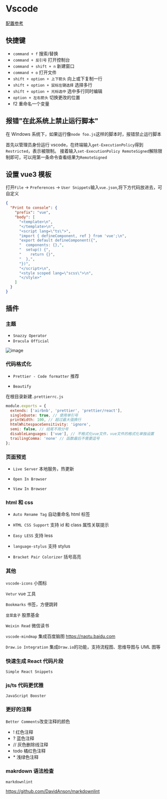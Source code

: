 # Vscode

[配置参考](https://juejin.cn/post/6844903826063884296)


## 快捷键

- `command + f` 搜索/替换
- `command + 反引号` 打开控制台
- `command + shift + n` 新建窗口
- `command + o` 打开文件
- `shift + option + 上下箭头` 向上或下复制一行
- `shift + option + 鼠标左键选择` 选择多行
- `shift + option + 光标选中` 选中多行同时编辑
- `option + 左右箭头` 切换更改的位置
- f2 重命名一个变量

## 报错"在此系统上禁止运行脚本"

在 Windows 系统下，如果运行像`node foo.js`这样的脚本时，报错禁止运行脚本

首先以管理员身份运行 vscode，在终端输入`get-ExecutionPolicy`得到`Restricted`，表示被限制。
接着输入`set-ExecutionPolicy RemoteSigned`解除限制即可，可以用第一条命令查看结果为`RemoteSigned`

## 设置 vue3 模板

打开`File` -> `Preferences` -> `User Snippets`输入`vue.json`,将下方代码放进去，可自定义

```json
{
  "Print to console": {
    "prefix": "vue",
    "body": [
      "<template>\n",
      "</template>\n",
      "<script lang=\"ts\">",
      "import { defineComponent, ref } from 'vue';\n",
      "export default defineComponent({",
      "  components: {},",
      "  setup() {",
      "    return {}",
      "  },",
      "})",
      "</script>\n",
      "<style scoped lang=\"scss\">\n",
      "</style>"
    ]
  }
}
```

## 插件

### 主题

- `Snazzy Operator`
- `Dracula Official`

![image](https://zghimg.oss-cn-beijing.aliyuncs.com/blog/1666418526.png)

### 代码格式化

- `Prettier - Code formatter` 推荐

- `Beautify`

在根目录新建`.prettierrc.js`

```js
module.exports = {
  extends: ['airbnb', 'prettier', 'prettier/react'],
  singleQuote: true, // 使用单引号
  printWidth: 100, // 超过最大值换行
  htmlWhitespaceSensitivity: 'ignore',
  semi: false, // 结尾不用分号
  disableLanguages: ['vue'], // 不格式化vue文件，vue文件的格式化单独设置
  trailingComma: 'none' // 函数最后不需要逗号
};
```

### 页面预览

- `Live Server` 本地服务，热更新

- `Open In Browser`

- `View In Browser`

### html 和 css

- `Auto Rename Tag` 自动重命名 html 标签

- `HTML CSS Support` 支持 id 和 class 属性关联提示

- `Easy LESS` 支持 less

- `language-stylus` 支持 stylus

- `Bracket Pair Colorizer` 括号高亮

### 其他

`vscode-icons` 小图标

`Vetur` vue 工具

`Bookmarks` 书签，方便跳转

`韭菜盒子` 股票基金

`Weixin Read` 微信读书

`vscode-mindmap` 集成百度脑图 <https://naotu.baidu.com>

`Draw.io Integration` 集成`Draw.io`的功能，支持流程图、思维导图与 UML 图等

### 快速生成 React 代码片段

`Simple React Snippets`

### js/ts 代码更优雅

`JavaScript Booster`

### 更好的注释

`Better Comments`改变注释的颜色

- ! 红色注释
- ? 蓝色注释
- // 灰色删除线注释
- todo 橘红色注释
- \* 浅绿色注释

### makrdown 语法检查

`markdownlint`

<https://github.com/DavidAnson/markdownlint>

